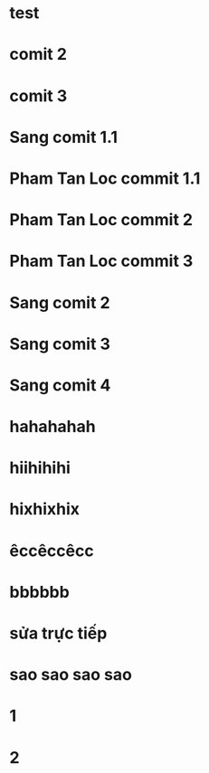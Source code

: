 # test
# comit 2
# comit 3
# Sang comit 1.1
# Pham Tan Loc commit 1.1
# Pham Tan Loc commit 2
# Pham Tan Loc commit 3
# Sang comit 2
# Sang comit 3
# Sang comit 4
# hahahahah
# hiihihihi
# hixhixhix
# êccêccêcc
# bbbbbb
# sửa trực tiếp
# sao sao sao sao
# 1
# 2
